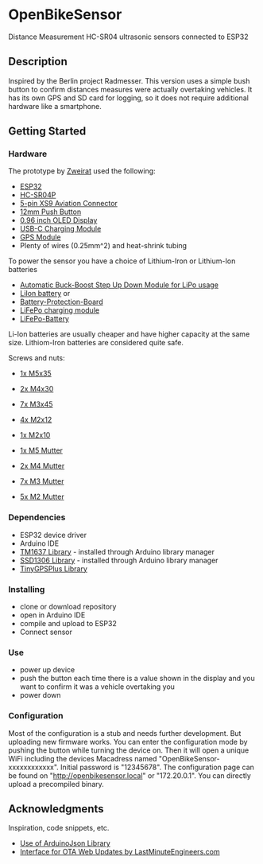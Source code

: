 # OpenBikeSensor

Distance Measurement HC-SR04 ultrasonic sensors connected to ESP32

## Description

Inspired by the Berlin project Radmesser. This version uses a simple bush button to confirm distances measures were actually overtaking vehicles. It has its own GPS and SD card for logging, so it does not require additional hardware like a smartphone.

## Getting Started

### Hardware

The prototype by [Zweirat](https://zweirat-stuttgart.de/projekte/openbikesensor/) used the following:
* [ESP32](https://www.az-delivery.de/products/esp32-developmentboard)
* [HC-SR04P](https://www.ebay.de/itm/183610614563)
* [5-pin XS9 Aviation Connector](https://www.aliexpress.com/item/32512693653.html)
* [12mm Push Button](https://www.aliexpress.com/item/4000295670163.html)
* [0.96 inch OLED Display](https://www.aliexpress.com/item/32896971385.html)
* [USB-C Charging Module](https://www.ebay.de/itm/173893903484)
* [GPS Module](https://www.ebay.de/itm/GPS-NEO-6M-7M-8M-GY-GPS6MV2-Module-Aircraft-Flight-Controller-For-Arduino/272373338855)
* Plenty of wires (0.25mm^2) and heat-shrink tubing

To power the sensor you have a choice of Lithium-Iron or Lithium-Ion batteries
* [Automatic Buck-Boost Step Up Down Module for LiPo usage](https://www.ebay.de/itm/264075497616)
* [LiIon battery](https://www.akkuparts24.de/Samsung-INR18650-25R-36V-2500mAh-Li-Ion-Zelle)
or
* [Battery-Protection-Board](https://www.ebay.de/itm/202033076322)
* [LiFePo charging module](https://www.ebay.de/itm/MicroUSB-TP5000-3-6v-1A-Charger-Module-3-2v-LiFePO4-Lithium-Battery-Charging-/122164745507)
* [LiFePo-Battery](https://www.akkuteile.de/lifepo-akkus/18650/a123-apr18650m-a1-1100mah-3-2v-3-3v-lifepo4-akku/a-1006861/)

Li-Ion batteries are usually cheaper and have higher capacity at the same size. Lithiom-Iron batteries are considered quite safe.

Screws and nuts:
* [1x M5x35](https://www.amazon.de/gp/product/B078TNC9H1)
* [2x M4x30](https://www.amazon.de/gp/product/B01IMGZTT0)
* [7x M3x45](https://www.amazon.de/gp/product/B07KTBYPFP)
* [4x M2x12](https://www.amazon.de/gp/product/B078TQYZVX)
* [1x M2x10](https://www.amazon.de/gp/product/B01GQX070W)

* [1x M5 Mutter](https://www.amazon.de/gp/product/B07961ZH1B)
* [2x M4 Mutter](https://www.amazon.de/gp/product/B07961ZH19)
* [7x M3 Mutter](https://www.amazon.de/gp/product/B01H8XN99A)
* [5x M2 Mutter](https://www.amazon.de/gp/product/B01H8XN7VK)

### Dependencies

* ESP32 device driver
* Arduino IDE
* [TM1637 Library](https://github.com/avishorp/TM1637) - installed through Arduino library manager
* [SSD1306 Library](https://github.com/adafruit/Adafruit_SSD1306) - installed through Arduino library manager
* [TinyGPSPlus Library](https://github.com/mikalhart/TinyGPSPlus)

### Installing

* clone or download repository
* open in Arduino IDE
* compile and upload to ESP32
* Connect sensor

### Use
* power up device
* push the button each time there is a value shown in the display and you want to confirm it was a vehicle overtaking you
* power down

### Configuration
Most of the configuration is a stub and needs further development. But uploading new firmware works. You can enter the configuration mode by pushing the button while turning the device on. Then it will open a unique WiFi including the devices Macadress named "OpenBikeSensor-xxxxxxxxxxxx". Initial password is "12345678". The configuration page can be found on "http://openbikesensor.local" or "172.20.0.1". You can directly upload a precompiled binary.

## Acknowledgments

Inspiration, code snippets, etc.
* [Use of ArduinoJson Library](https://arduinojson.org/v6/example/config/)
* [Interface for OTA Web Updates by LastMinuteEngineers.com](https://lastminuteengineers.com/esp32-ota-web-updater-arduino-ide/)
